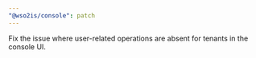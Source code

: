 ```yaml
---
"@wso2is/console": patch
---
```


Fix the issue where user-related operations are absent for tenants in the console UI.
